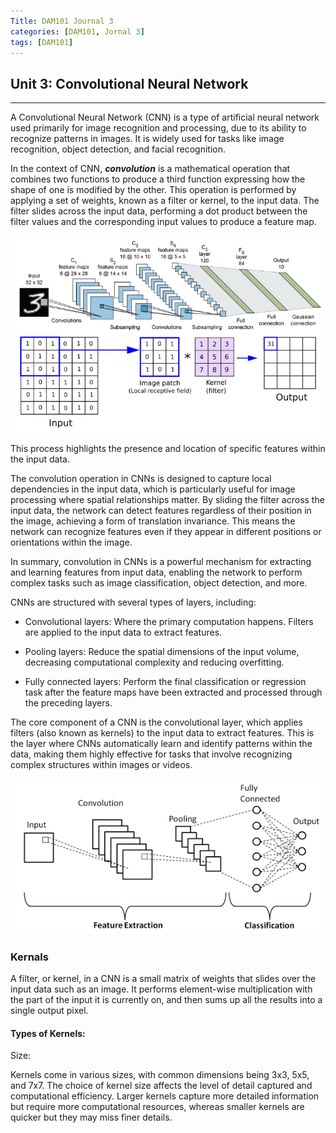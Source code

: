 ```yaml
---
Title: DAM101 Journal 3
categories: [DAM101, Jornal 3]
tags: [DAM101]
---
```


## Unit 3: Convolutional Neural Network 
--- 

A Convolutional Neural Network (CNN) is a type of artificial neural network used primarily for image recognition and processing, due to its ability to recognize patterns in images. It is widely used for tasks like image recognition, object detection, and facial recognition.

In the context of CNN, ***convolution*** is a mathematical operation that combines two functions to produce a third function expressing how the shape of one is modified by the other. This operation is performed by applying a set of weights, known as a filter or kernel, to the input data. The filter slides across the input data, performing a dot product between the filter values and the corresponding input values to produce a feature map.

![cnn](/assets/img/cnnm.webp)

This process highlights the presence and location of specific features within the input data.

The convolution operation in CNNs is designed to capture local dependencies in the input data, which is particularly useful for image processing where spatial relationships matter. By sliding the filter across the input data, the network can detect features regardless of their position in the image, achieving a form of translation invariance. This means the network can recognize features even if they appear in different positions or orientations within the image.

In summary, convolution in CNNs is a powerful mechanism for extracting and learning features from input data, enabling the network to perform complex tasks such as image classification, object detection, and more. 

CNNs are structured with several types of layers, including:

- Convolutional layers: Where the primary computation happens. Filters are applied to the input data to extract features.

- Pooling layers: Reduce the spatial dimensions of the input volume, decreasing computational complexity and reducing overfitting.

- Fully connected layers: Perform the final classification or regression task after the feature maps have been extracted and processed through the preceding layers.

The core component of a CNN is the convolutional layer, which applies filters (also known as kernels) to the input data to extract features. This is the layer where CNNs automatically learn and identify patterns within the data, making them highly effective for tasks that involve recognizing complex structures within images or videos.

![layersofcnn](/assets/img/layersofcnn.png)

### Kernals

A filter, or kernel, in a CNN is a small matrix of weights that slides over the input data such as an image. It performs element-wise multiplication with the part of the input it is currently on, and then sums up all the results into a single output pixel.

#### Types of Kernels:

Size: 

Kernels come in various sizes, with common dimensions being 3x3, 5x5, and 7x7. The choice of kernel size affects the level of detail captured and computational efficiency. Larger kernels capture more detailed information but require more computational resources, whereas smaller kernels are quicker but they may miss finer details. 



